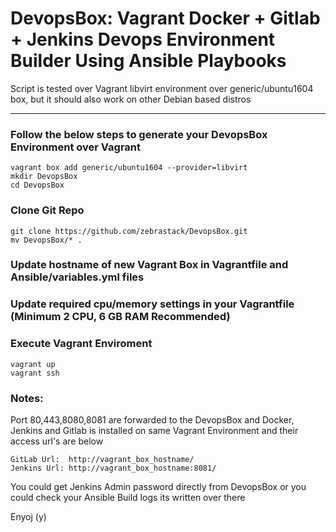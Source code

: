 # DevopsBox: Vagrant Docker + Gitlab + Jenkins Devops Environment Builder Using Ansible Playbooks

Script is tested over Vagrant libvirt environment over generic/ubuntu1604 box, but it should also work on other Debian based distros

- - - 

### Follow the below steps to generate your DevopsBox Environment over Vagrant
```
vagrant box add generic/ubuntu1604 --provider=libvirt
mkdir DevopsBox
cd DevopsBox
```
### Clone Git Repo
```
git clone https://github.com/zebrastack/DevopsBox.git
mv DevopsBox/* .
```
### Update hostname of new Vagrant Box in Vagrantfile and Ansible/variables.yml files

### Update required cpu/memory settings in your Vagrantfile (Minimum 2 CPU, 6 GB RAM Recommended)
### Execute Vagrant Enviroment
```
vagrant up
vagrant ssh
```

### Notes:
Port 80,443,8080,8081 are forwarded to the DevopsBox and Docker, Jenkins and Gitlab is installed on same Vagrant Environment and their access url's are below
```
GitLab Url:  http://vagrant_box_hostname/
Jenkins Url: http://vagrant_box_hostname:8081/ 
```

You could get Jenkins Admin password directly from DevopsBox or you could check your Ansible Build logs its written over there

Enyoj (y)
